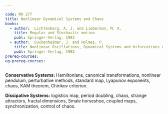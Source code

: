 ```yaml
---

code: MA 277
title: Nonlinear Dynamical Systems and Chaos
books:
  - author:  Lichtenberg, A. J. and Lieberman, M. A.
    title: Regular and Stochastic motion
    publ: Springer-Verlag, 1983
  - author:  Guckenheimer, J. and Holmes, P.
    title: Nonlinear Oscillations, Dynamical Systems and bifurcations of vector fields
    publ: Springer-Verlag, 1983
prereq-courses: 
ug-prereq-courses: 
---
```



__Conservative Systems:__ Hamiltonians, canonical transformations, nonlinear
pendulum, perturbative methods, standard map, Lyapunov exponents, chaos, KAM
theorem, Chirikov criterion.

__Dissipative Systems:__ logistics map, period doubling, chaos, strange attractors,
fractal dimensions, Smale horseshoe, coupled maps, synchronization, control of
chaos.
